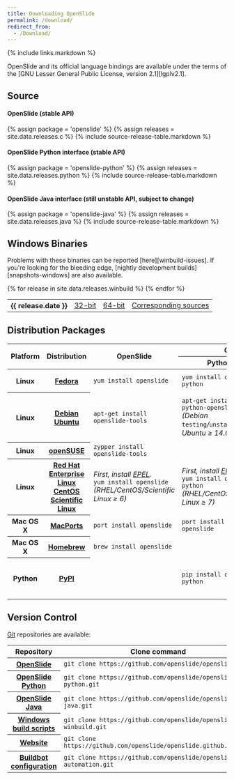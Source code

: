 ```yaml
---
title: Downloading OpenSlide
permalink: /download/
redirect_from:
  - /Download/
---
```


{% include links.markdown %}

OpenSlide and its official language bindings are available under the terms
of the [GNU Lesser General Public License, version 2.1][lgplv2.1].

Source
------

#### OpenSlide (stable API)
{% assign package = 'openslide' %}
{% assign releases = site.data.releases.c %}
{% include source-release-table.markdown %}

#### OpenSlide Python interface (stable API)
{% assign package = 'openslide-python' %}
{% assign releases = site.data.releases.python %}
{% include source-release-table.markdown %}

#### OpenSlide Java interface (still unstable API, subject to change)
{% assign package = 'openslide-java' %}
{% assign releases = site.data.releases.java %}
{% include source-release-table.markdown %}

Windows Binaries
----------------

Problems with these binaries can be reported [here][winbuild-issues].
If you're looking for the bleeding edge,
[nightly development builds][snapshots-windows] are also available.

<div class="releases">
  <table>
    {% for release in site.data.releases.winbuild %}
      <tr class="{% cycle 'winbuild': 'odd', 'even' %}">
        <th>{{ release.date }}</th>
        <td><a href="https://github.com/openslide/openslide-winbuild/releases/download/v{{ release.date|remove:'-' }}/openslide-win32-{{ release.date|remove:'-' }}.zip">32-bit</a></td>
        <td><a href="https://github.com/openslide/openslide-winbuild/releases/download/v{{ release.date|remove:'-' }}/openslide-win64-{{ release.date|remove:'-' }}.zip">64-bit</a></td>
        <td><a href="https://github.com/openslide/openslide-winbuild/releases/download/v{{ release.date|remove:'-' }}/openslide-winbuild-{{ release.date|remove:'-' }}.zip">Corresponding sources</a></td>
      </tr>
    {% endfor %}
  </table>
</div>

Distribution Packages
---------------------

<table class="pinfo">
  <thead>
    <tr>
      <th rowspan="2">Platform</th>
      <th rowspan="2">Distribution</th>
      <th rowspan="2">OpenSlide</th>
      <th colspan="2">OpenSlide Python</th>
    </tr>
    <tr>
      <th>Python 2</th>
      <th>Python 3</th>
    </tr>
  </thead>
  <tbody>
    <tr>
      <th>Linux</th>
      <th><a href="http://fedoraproject.org/">Fedora</a></th>
      <td><code>yum install openslide</code></td>
      <td><code>yum install openslide-python</code></td>
      <td><code>yum install openslide-python3</code></td>
    </tr>
    <tr>
      <th>Linux</th>
      <th>
        <a href="http://www.debian.org/">Debian</a><br>
        <a href="http://www.ubuntu.com/">Ubuntu</a>
      </th>
      <td><code>apt-get install openslide-tools</code></td>
      <td>
        <code>apt-get install python-openslide</code><br>
        <i>(Debian</i> <code>testing</code><i>/</i><code>unstable</code><i>, Ubuntu &ge; 14.04)</i>
      </td>
      <td>
        <code>apt-get install python3-openslide</code><br>
        <i>(Debian</i> <code>testing</code><i>/</i><code>unstable</code><i>, Ubuntu &ge; 14.04)</i>
      </td>
    </tr>
    <tr>
      <th>Linux</th>
      <th><a href="http://www.opensuse.org/">openSUSE</a></th>
      <td><code>zypper install openslide-tools</code></td>
      <td></td>
      <td></td>
    </tr>
    <tr>
      <th>Linux</th>
      <th>
        <a href="http://www.redhat.com/products/enterprise-linux/">Red Hat Enterprise Linux</a><br>
        <a href="https://www.centos.org/">CentOS</a><br>
        <a href="https://www.scientificlinux.org/">Scientific Linux</a>
      </th>
      <td>
        <i>First, install <a href="https://fedoraproject.org/wiki/EPEL">EPEL</a>.</i><br>
        <code>yum install openslide</code><br>
        <i>(RHEL/CentOS/Scientific Linux &ge; 6)</i>
      </td>
      <td>
        <i>First, install <a href="https://fedoraproject.org/wiki/EPEL">EPEL</a>.</i><br>
        <code>yum install openslide-python</code><br>
        <i>(RHEL/CentOS/Scientific Linux &ge; 7)</i>
      </td>
      <td></td>
    </tr>
    <tr>
      <th>Mac OS X</th>
      <th><a href="http://www.macports.org/">MacPorts</a></th>
      <td><code>port install openslide</code></td>
      <td><code>port install py-openslide</code></td>
      <td><code>port install py34-openslide</code></td>
    </tr>
    <tr>
      <th>Mac OS X</th>
      <th><a href="http://brew.sh/">Homebrew</a></th>
      <td><code>brew install openslide</code></td>
      <td></td>
      <td></td>
    </tr>
    <tr>
      <th>Python</th>
      <th><a href="https://pypi.python.org/pypi">PyPI</a></th>
      <td></td>
      <td><code>pip install openslide-python</code></td>
      <td>
        <code>pip-python3 install openslide-python</code><br>
        <i>(or </i><code>pip-3.3</code><i>, </i><code>pip</code><i>, etc.)</i>
      </td>
    </tr>
  </tbody>
</table>


Version Control
---------------
[Git][git] repositories are available:

<table class="pinfo">
  <thead>
    <tr>
      <th>Repository</th>
      <th>Clone command</th>
    </tr>
  </thead>
  <tbody>
    <tr>
      <th><a href="https://github.com/openslide/openslide">OpenSlide</a></th>
      <td><code>git clone https://github.com/openslide/openslide.git</code></td>
    </tr>
    <tr>
      <th><a href="https://github.com/openslide/openslide-python">OpenSlide Python</a></th>
      <td><code>git clone https://github.com/openslide/openslide-python.git</code></td>
    </tr>
    <tr>
      <th><a href="https://github.com/openslide/openslide-java">OpenSlide Java</a></th>
      <td><code>git clone https://github.com/openslide/openslide-java.git</code></td>
    </tr>
    <tr>
      <th><a href="https://github.com/openslide/openslide-winbuild">Windows build scripts</a></th>
      <td><code>git clone https://github.com/openslide/openslide-winbuild.git</code></td>
    </tr>
    <tr>
      <th><a href="https://github.com/openslide/openslide.github.com">Website</a></th>
      <td><code>git clone https://github.com/openslide/openslide.github.com.git</code></td>
    </tr>
    <tr>
      <th><a href="https://github.com/openslide/openslide-automation">Buildbot configuration</a></th>
      <td><code>git clone https://github.com/openslide/openslide-automation.git</code></td>
    </tr>
  </tbody>
</table>

<!-- Ensure spacing above footer -->
<span></span>

[git]: http://git-scm.com/
